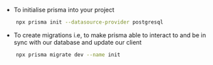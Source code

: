 - To initialise prisma into your project
```bash
    npx prisma init --datasource-provider postgresql
```

- To create migrations i.e, to make prisma able to interact to and be in sync with our database and update our client
```bash
    npx prisma migrate dev --name init
 ```